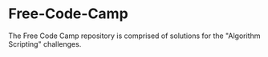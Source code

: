 # Free-Code-Camp
The Free Code Camp repository is comprised of solutions for the "Algorithm Scripting" challenges.
